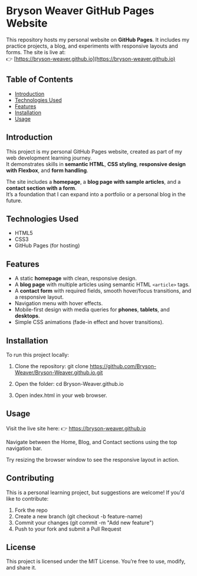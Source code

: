 # Bryson Weaver GitHub Pages Website

This repository hosts my personal website on **GitHub Pages**. It includes my practice projects, a blog, and experiments with responsive layouts and forms. The site is live at:  
👉 [https://bryson-weaver.github.io](https://bryson-weaver.github.io)

## Table of Contents

- [Introduction](#introduction)
- [Technologies Used](#technologies-used)
- [Features](#features)
- [Installation](#installation)
- [Usage](#usage)

## Introduction

This project is my personal GitHub Pages website, created as part of my web development learning journey.  
It demonstrates skills in **semantic HTML**, **CSS styling**, **responsive design with Flexbox**, and **form handling**.  

The site includes a **homepage**, a **blog page with sample articles**, and a **contact section with a form**.  
It’s a foundation that I can expand into a portfolio or a personal blog in the future.

## Technologies Used

- HTML5
- CSS3
- GitHub Pages (for hosting)

## Features

- A static **homepage** with clean, responsive design.
- A **blog page** with multiple articles using semantic HTML `<article>` tags.
- A **contact form** with required fields, smooth hover/focus transitions, and a responsive layout.
- Navigation menu with hover effects.
- Mobile-first design with media queries for **phones**, **tablets**, and **desktops**.
- Simple CSS animations (fade-in effect and hover transitions).

## Installation

To run this project locally:

1. Clone the repository:
   git clone https://github.com/Bryson-Weaver/Bryson-Weaver.github.io.git

2. Open the folder:
cd Bryson-Weaver.github.io

3. Open index.html in your web browser.

## Usage

Visit the live site here:
👉 https://bryson-weaver.github.io

Navigate between the Home, Blog, and Contact sections using the top navigation bar.

Try resizing the browser window to see the responsive layout in action.

## Contributing

This is a personal learning project, but suggestions are welcome!
If you'd like to contribute:

1. Fork the repo
2. Create a new branch (git checkout -b feature-name)
3. Commit your changes (git commit -m "Add new feature")
4. Push to your fork and submit a Pull Request

## License

This project is licensed under the MIT License. You’re free to use, modify, and share it.
